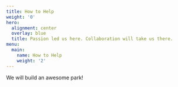```yaml
---
title: How to Help
weight: '0'
hero:
  alignment: center
  overlay: blue
  title: Passion led us here. Collaboration will take us there.
menu:
  main:
    name: How to Help
    weight: '2'
---
```

We will build an awesome park!